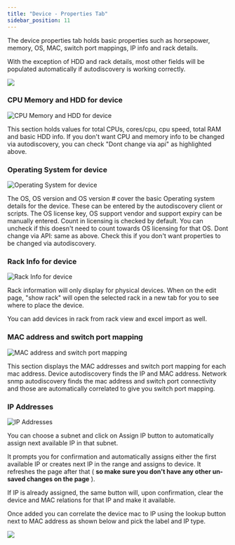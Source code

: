 ```yaml
---
title: "Device - Properties Tab"
sidebar_position: 11
---
```


The device properties tab holds basic properties such as horsepower, memory, OS, MAC, switch port mappings, IP info and rack details.

With the exception of HDD and rack details, most other fields will be populated automatically if autodiscovery is working correctly.

![](/assets/images/wpid5504-media_1347919479539.png)

### CPU Memory and HDD for device

![CPU Memory and HDD for device](/assets/images/wpid5501-CPU_Memory_and_HDD_for_device.png)

This section holds values for total CPUs, cores/cpu, cpu speed, total RAM and basic HDD info. If you don't want CPU and memory info to be changed via autodiscovery, you can check "Dont change via api" as highlighted above.

### Operating System for device

![Operating System for device](/assets/images/wpid5506-Operating_System_for_device.png)

The OS, OS version and OS version # cover the basic Operating system details for the device. These can be entered by the autodiscovery client or scripts. The OS license key, OS support vendor and support expiry can be manually entered. Count in licensing is checked by default. You can uncheck if this doesn't need to count towards OS licensing for that OS. Dont change via API: same as above. Check this if you don't want properties to be changed via autodiscovery.

### Rack Info for device

![Rack Info for device](/assets/images/wpid5507-Rack_Info_for_device.png)

Rack information will only display for physical devices. When on the edit page, "show rack" will open the selected rack in a new tab for you to see where to place the device.

You can add devices in rack from rack view and excel import as well.

### MAC address and switch port mapping

![MAC address and switch port mapping](/assets/images/wpid5503-MAC_address_and_switch_port_mapping.png)

This section displays the MAC addresses and switch port mapping for each mac address. Device autodiscovery finds the IP and MAC address. Network snmp autodiscovery finds the mac address and switch port connectivity and those are automatically correlated to give you switch port mapping.

### IP Addresses

![IP Addresses](/assets/images/wpid5502-IP_Addresses.png)

You can choose a subnet and click on Assign IP button to automatically assign next available IP in that subnet.

It prompts you for confirmation and automatically assigns either the first available IP or creates next IP in the range and assigns to device. It refreshes the page after that ( **so make sure you don't have any other un-saved changes on the page** ).

If IP is already assigned, the same button will, upon confirmation, clear the device and MAC relations for that IP and make it available.

Once added you can correlate the device mac to IP using the lookup button next to MAC address as shown below and pick the label and IP type.

![](/assets/images/wpid5505-media_1347928201694.png)
